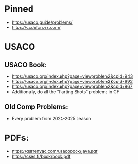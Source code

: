 # Pinned
 - https://usaco.guide/problems/
 - https://codeforces.com/

# USACO
## USACO Book: 
 - https://usaco.org/index.php?page=viewproblem2&cpid=943
 - https://usaco.org/index.php?page=viewproblem2&cpid=692
 - https://usaco.org/index.php?page=viewproblem2&cpid=967
 - Additionally, do all the "Parting Shots" problems in CF
## Old Comp Problems: 
 - Every problem from 2024-2025 season

# PDFs: 
 - https://darrenyao.com/usacobook/java.pdf
 - https://cses.fi/book/book.pdf
